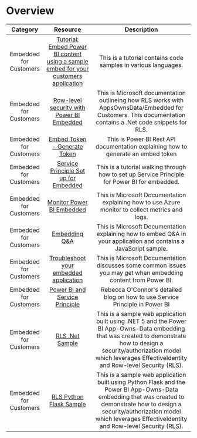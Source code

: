 # Overview

| Category | Resource | Description |
|:------------------------:|:-----------------------:|:-----------:|
| Embedded for Customers | [Tutorial: Embed Power BI content using a sample embed for your customers application](https://docs.microsoft.com/en-us/power-bi/developer/embedded/embed-sample-for-customers?tabs=net-core) | This is a tutorial contains code samples in various languages. |
| Embedded for Customers | [Row-level security with Power BI Embedded](https://docs.microsoft.com/en-us/power-bi/developer/embedded/embedded-row-level-security) | This is Microsoft documentation outlineing how RLS works with AppsOwnsData/Embedded for Customers. This documentation contains a .Net code snippets for RLS. |
| Embedded for Customers | [Embed Token - Generate Token](https://docs.microsoft.com/en-us/rest/api/power-bi/embed-token/embed-token-generate-token) | This is Power BI Rest API documentation explaining how to generate an embed token |
| Embedded for Customers | [Service Principle Set up for Embedded](https://github.com/lipinght/pbideployment/blob/main/ServicePrincipal/ServicePrincipal.md) | This is a tutorial walking through how to set up Service Principle for Power BI for embedded. |
| Embedded for Customers | [Monitor Power BI Embedded](https://docs.microsoft.com/en-us/power-bi/developer/embedded/monitor-power-bi-embedded) | This is Microsoft Documentation explaining how to use Azure monitor to collect metrics and logs. |
| Embedded for Customers | [Embedding Q&A](https://docs.microsoft.com/en-us/power-bi/developer/embedded/qanda) | This is Microsoft Documentation explaining how to embed Q&A in your application and contains a JavaScript sample. |
| Embedded for Customers | [Troubleshoot your embedded application](https://docs.microsoft.com/en-us/power-bi/developer/embedded/embedded-troubleshoot) | This is Microsoft Documentation discusses some common issues you may get when embedding content from Power BI. |
| Embedded for Customers | [Power BI and Service Principle](https://www.artfuldatanerd.com/post/power-bi-and-the-service-principle) | Rebecca O'Connor's detailed blog on how to use Service Principle in Power BI |
| Embedded for Customers | [RLS .Net Sample](https://docs.microsoft.com/en-us/power-bi/developer/embedded/embedded-row-level-security) | This is a sample web application built using .NET 5 and the Power BI App-Owns-Data embedding that was created to demonstrate how to design a security/authorization model which leverages EffectiveIdentity and Row-level Security (RLS). |
| Embedded for Customers | [RLS Python Flask Sample](https://github.com/lipinght/PBIEmbedRLSFlaskSample) | This is a sample web application built using Python Flask and the Power BI App-Owns-Data embedding that was created to demonstrate how to design a security/authorization model which leverages EffectiveIdentity and Row-level Security (RLS). |






